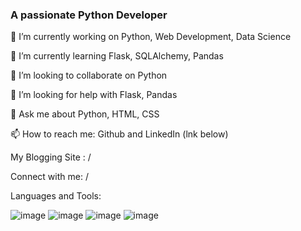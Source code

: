 ### A passionate Python Developer
🔭 I’m currently working on Python, Web Development, Data Science

🌱 I’m currently learning Flask, SQLAlchemy, Pandas

👯 I’m looking to collaborate on Python

🤝 I’m looking for help with Flask, Pandas

💬 Ask me about Python, HTML, CSS

📫 How to reach me: Github and LinkedIn (lnk below)

My Blogging Site : /

Connect with me:
/

Languages and Tools:

![image](https://user-images.githubusercontent.com/90317417/234561252-0f0c6f8e-3fbc-4c9f-975d-c1e07621f830.png) ![image](https://user-images.githubusercontent.com/90317417/234561435-77b6e993-5384-4a9e-88ea-48603731b75a.png) ![image](https://user-images.githubusercontent.com/90317417/234561582-35ee7d0f-55ff-41b0-957b-15fe3c9bb87b.png) ![image](https://user-images.githubusercontent.com/90317417/234561615-649d551f-dabc-4aca-8f3b-6a4c2cbff2a6.png)

<!--
**FraneCal/FraneCal** is a ✨ _special_ ✨ repository because its `README.md` (this file) appears on your GitHub profile.

Here are some ideas to get you started:

- 🔭 I’m currently working on ...
- 🌱 I’m currently learning ...
- 👯 I’m looking to collaborate on ...
- 🤔 I’m looking for help with ...
- 💬 Ask me about ...
- 📫 How to reach me: ...
- 😄 Pronouns: ...
- ⚡ Fun fact: ...
-->
